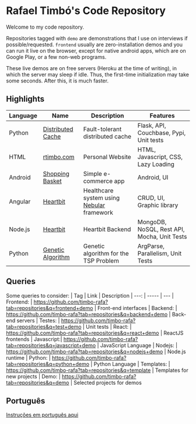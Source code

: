 # Rafael Timbó's Code Repository

Welcome to my code repository.

Repositories tagged with `demo` are demonstrations that I use on interviews if possible/requested.
`frontend` usually are zero-installation demos and you can run it live on the browser, except for native android apps, which are on Google Play, or a few non-web programs.

These live demos are on free servers (Heroku at the time of writing), in which the server may sleep if idle.
Thus, the first-time initialization may take some seconds. After this, it is much faster.

## Highlights

| Language | Name | Description | Features
| ---    | --- | --- | ---
| Python | [Distributed Cache](https://github.com/timbo-rafa/geo-cache) | Fault-tolerant distributed cache | Flask, API, Couchbase, Pypi, Unit tests
| HTML   | [rtimbo.com](https://rtimbo.com) | Personal Website | HTML, Javascript, CSS, Lazy Loading
| Android| [Shopping Basket](https://github.com/timbo-rafa/android-shoppingbasket) | Simple e-commerce app | Android, UI
| Angular| [Heartbit](https://heartbit.rtimbo.com/) | Healthcare system using [Nebular](https://akveo.github.io/nebular/) framework | CRUD, UI, Graphic library
| Node.js| [Heartbit](https://github.com/timbo-rafa/heartbit-backend) | Heartbit Backend | MongoDB, NoSQL, Rest API, Mocha, Unit Tests
| Python | [Genetic Algorithm](https://github.com/timbo-rafa/genetic-algorithm) | Genetic algorithm for the TSP Problem | ArgParse, Parallelism, Unit Tests

## Queries

Some queries to consider:
| Tag        |  Link                                                              | Description
| ---:       | -----                                                              | ---
| Frontend:  |  https://github.com/timbo-rafa?tab=repositories&q=frontend+demo    | Front-end interfaces
| Backend:   |  https://github.com/timbo-rafa?tab=repositories&q=backend+demo     | Back-end servers
| Testes:    |  https://github.com/timbo-rafa?tab=repositories&q=test+demo        | Unit tests
| React:     |  https://github.com/timbo-rafa?tab=repositories&q=react+demo       | ReactJS frontends
| Javascript:|  https://github.com/timbo-rafa?tab=repositories&q=javascript+demo  | JavaScript Language
| Nodejs:    |  https://github.com/timbo-rafa?tab=repositories&q=nodejs+demo      | Node.js runtime
| Python:    |  https://github.com/timbo-rafa?tab=repositories&q=python+demo      | Python Language
| Templates: |  https://github.com/timbo-rafa?tab=repositories&q=template         | Templates for new projects
| Demo:      |  https://github.com/timbo-rafa?tab=repositories&q=demo             | Selected projects for demos



## Português

[Instruções em português aqui](https://github.com/timbo-rafa/readme/blob/master/README.pt-br.md)